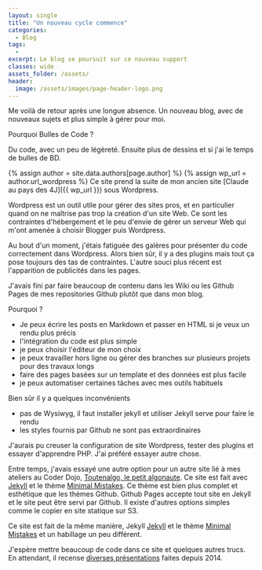 ```yaml
---
layout: single
title: "Un nouveau cycle commence"
categories:
  - Blog
tags:
  -
excerpt: Le blog se poursuit sur ce nouveau support
classes: wide
assets_folder: /assets/
header:
  image: /assets/images/page-header-logo.png
---
```


Me voilà de retour après une longue absence. Un nouveau blog, avec de nouveaux sujets et plus simple à gérer pour moi.

Pourquoi Bulles de Code ?

Du code, avec un peu de légèreté. Ensuite plus de dessins et si j'ai le temps de bulles de BD.

{% assign author = site.data.authors[page.author] %}
{% assign wp_url = author.url_wordpress %}
Ce site prend la suite de mon ancien site [Claude au pays des 4J]({{ wp_url }}) sous Wordpress.

Wordpress est un outil utile pour gérer des sites pros, et en particulier quand on ne maîtrise pas trop la création d'un site Web. Ce sont les contraintes d'hébergement et le peu d'envie de gérer un serveur Web qui m'ont amenée à choisir Blogger puis Wordpress.

Au bout d'un moment, j'étais fatiguée des galères pour présenter du code correctement dans Wordpress. Alors bien sûr, il y a des plugins mais tout ça pose toujours des tas de contraintes. L'autre souci plus récent est l'apparition de publicités dans les pages.

J'avais fini par faire beaucoup de contenu dans les Wiki ou les Github Pages de mes repositories Github plutôt que dans mon blog.

Pourquoi ?
- Je peux écrire les posts en Markdown et passer en HTML si je veux un rendu plus précis
- l'intégration du code est plus simple
- je peux choisir l'éditeur de mon choix
- je peux travailler hors ligne ou gérer des branches sur plusieurs projets pour des travaux longs
- faire des pages basées sur un template et des données est plus facile
- je peux automatiser certaines tâches avec mes outils habituels

Bien sûr il y a quelques inconvénients
- pas de Wysiwyg, il faut installer jekyll et utiliser Jekyll serve pour faire le rendu
- les styles fournis par Github ne sont pas extraordinaires

J'aurais pu creuser la configuration de site Wordpress, tester des plugins et essayer d'apprendre PHP. J'ai préféré essayer autre chose.

Entre temps, j'avais essayé une autre option pour un autre site lié à mes ateliers au Coder Dojo, [Toutenalgo, le petit algonaute](http://www.toutenalgo.fr). Ce site est fait avec [Jekyll](https://jekyllrb.com/) et le thème  [Minimal Mistakes](https://mmistakes.github.io/minimal-mistake). Ce thème est bien plus complet et esthétique que les thèmes Github. Github Pages accepte tout site en Jekyll et le site peut être servi par Github. Il existe d'autres options simples comme le copier en site statique sur S3.

Ce site est fait de la même manière, Jekyll [Jekyll](https://jekyllrb.com/) et le thème  [Minimal Mistakes](https://mmistakes.github.io/minimal-mistake) et un habillage un peu différent.

J'espère mettre beaucoup de code dans ce site et quelques autres trucs. En attendant, il recense [diverses présentations](presentations/) faites depuis 2014.
